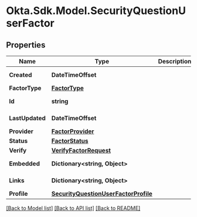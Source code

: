 # Okta.Sdk.Model.SecurityQuestionUserFactor

## Properties

Name | Type | Description | Notes
------------ | ------------- | ------------- | -------------
**Created** | **DateTimeOffset** |  | [optional] [readonly] 
**FactorType** | [**FactorType**](FactorType.md) |  | [optional] 
**Id** | **string** |  | [optional] [readonly] 
**LastUpdated** | **DateTimeOffset** |  | [optional] [readonly] 
**Provider** | [**FactorProvider**](FactorProvider.md) |  | [optional] 
**Status** | [**FactorStatus**](FactorStatus.md) |  | [optional] 
**Verify** | [**VerifyFactorRequest**](VerifyFactorRequest.md) |  | [optional] 
**Embedded** | **Dictionary&lt;string, Object&gt;** |  | [optional] [readonly] 
**Links** | **Dictionary&lt;string, Object&gt;** |  | [optional] [readonly] 
**Profile** | [**SecurityQuestionUserFactorProfile**](SecurityQuestionUserFactorProfile.md) |  | [optional] 

[[Back to Model list]](../README.md#documentation-for-models) [[Back to API list]](../README.md#documentation-for-api-endpoints) [[Back to README]](../README.md)

